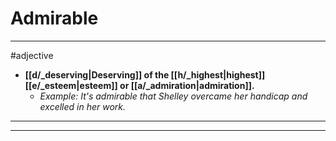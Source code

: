 # Admirable
---
#adjective
- **[[d/_deserving|Deserving]] of the [[h/_highest|highest]] [[e/_esteem|esteem]] or [[a/_admiration|admiration]].**
	- _Example: It's admirable that Shelley overcame her handicap and excelled in her work._
---
---
